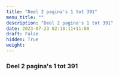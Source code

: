 ```yaml
---
title: "Deel 2 pagina's 1 tot 391"
menu_title: ""
description: "Deel 2 pagina's 1 tot 391"
date: 2023-07-23 02:18:11+11:00
draft: False
hidden: True
weight:
---
```

### Deel 2 pagina's 1 tot 391
